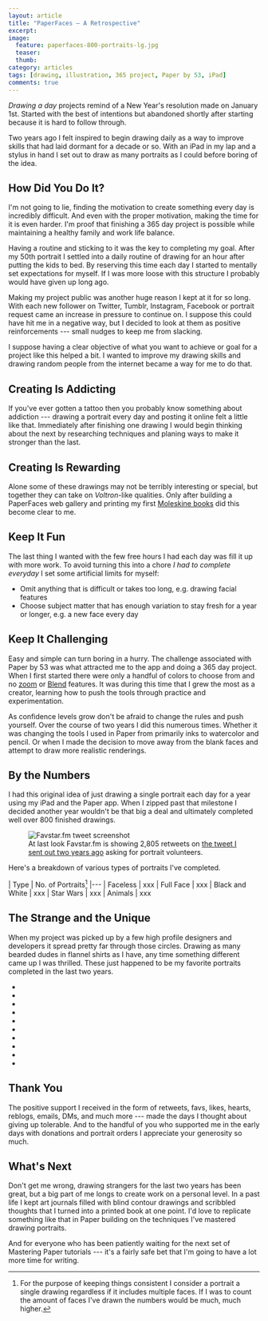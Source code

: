 ```yaml
---
layout: article
title: "PaperFaces — A Retrospective"
excerpt: 
image: 
  feature: paperfaces-800-portraits-lg.jpg
  teaser: 
  thumb: 
category: articles
tags: [drawing, illustration, 365 project, Paper by 53, iPad]
comments: true
---
```


*Drawing a day* projects remind of a New Year's resolution made on January 1st. Started with the best of intentions but abandoned shortly after starting because it is hard to follow through.

Two years ago I felt inspired to begin drawing daily as a way to improve skills that had laid dormant for a decade or so. With an iPad in my lap and a stylus in hand I set out to draw as many portraits as I could before boring of the idea.

## How Did You Do It?

I'm not going to lie, finding the motivation to create something every day is incredibly difficult. And even with the proper motivation, making the time for it is even harder. I'm proof that finishing a 365 day project is possible while maintaining a healthy family and work life balance.

Having a routine and sticking to it was the key to completing my goal. After my 50th portrait I settled into a daily routine of drawing for an hour after putting the kids to bed. By reserving this time each day I started to mentally set expectations for myself. If I was more loose with this structure I probably would have given up long ago.

Making my project public was another huge reason I kept at it for so long. With each new follower on Twitter, Tumblr, Instagram, Facebook or portrait request came an increase in pressure to continue on. I suppose this could have hit me in a negative way, but I decided to look at them as positive reinforcements --- small nudges to keep me from slacking.

I suppose having a clear objective of what you want to achieve or goal for a project like this helped a bit. I wanted to improve my drawing skills and drawing random people from the internet became a way for me to do that.

## Creating Is Addicting

If you've ever gotten a tattoo then you probably know something about addiction --- drawing a portrait every day and posting it online felt a little like that. Immediately after finishing one drawing I would begin thinking about the next by researching techniques and planing ways to make it stronger than the last.

## Creating Is Rewarding

Alone some of these drawings may not be terribly interesting or special, but together they can take on *Voltron*-like qualities. Only after building a PaperFaces web gallery and printing my first [Moleskine books](#book-review) did this become clear to me.

## Keep It Fun

The last thing I wanted with the few free hours I had each day was fill it up with more work. To avoid turning this into a chore *I had to complete everyday* I set some artificial limits for myself:

* Omit anything that is difficult or takes too long, e.g. drawing facial features
* Choose subject matter that has enough variation to stay fresh for a year or longer, e.g. a new face every day

## Keep It Challenging

Easy and simple can turn boring in a hurry. The challenge associated with Paper by 53 was what attracted me to the app and doing a 365 day project. When I first started there were only a handful of colors to choose from and no [zoom](#loupe-tutorial) or [Blend](#blend-first-look) features. It was during this time that I grew the most as a creator, learning how to push the tools through practice and experimentation.

As confidence levels grow don't be afraid to change the rules and push yourself. Over the course of two years I did this numerous times. Whether it was changing the tools I used in Paper from primarily inks to watercolor and pencil. Or when I made the decision to move away from the blank faces and attempt to draw more realistic renderings.

## By the Numbers

I had this original idea of just drawing a single portrait each day for a year using my iPad and the Paper app. When I zipped past that milestone I decided another year wouldn't be that big a deal and ultimately completed well over 800 finished drawings. 

<figure>
  <img src="{{ site.url }}/images/paperfaces-volunteer-tweet.jpg" alt="Favstar.fm tweet screenshot">
  <figcaption>At last look Favstar.fm is showing 2,805 retweets on <a href="https://twitter.com/mmistakes/status/240601384477659136/">the tweet I sent out two years ago</a> asking for portrait volunteers.</figcaption>
</figure>

Here's a breakdown of various types of portraits I've completed.

| Type | No. of Portraits[^portraits]
|---
| Faceless | xxx
| Full Face | xxx
| Black and White | xxx
| Star Wars | xxx
| Animals | xxx

[^portraits]: For the purpose of keeping things consistent I consider a portrait a single drawing regardless if it includes multiple faces. If I was to count the amount of faces I've drawn the numbers would be much, much higher.

## The Strange and the Unique

When my project was picked up by a few high profile designers and developers it spread pretty far through those circles. Drawing as  many bearded dudes in flannel shirts as I have, any time something different came up I was thrilled. These just happened to be my favorite portraits completed in the last two years.

<ul class="th-grid">
  <li><a href="{{ site.url }}{% post_url /paperfaces/2012-09-20-mike-ftw-portrait %}"><img src="{{ site.url }}/images/paperfaces-mike-ftw-twitter-150.jpg" alt=""></a></li>
  <li><a href="{{ site.url }}{% post_url /paperfaces/2012-11-05-andrew-shaw23-portrait %}"><img src="{{ site.url }}/images/paperfaces-andrew-shaw23-twitter-150.jpg" alt=""></a></li>
  <li><a href="{{ site.url }}{% post_url /paperfaces/2012-12-13-f5point6-portrait %}"><img src="{{ site.url }}/images/paperfaces-f5point6-twitter-150.jpg" alt=""></a></li>
  <li><a href="{{ site.url }}{% post_url /paperfaces/2013-06-17-studioprisoner-portrait %}"><img src="{{ site.url }}/images/paperfaces-studioprisoner-twitter-150.jpg" alt=""></a></li>
  <li><a href="{{ site.url }}{% post_url /paperfaces/2013-09-27-pappyshannon-portrait %}"><img src="{{ site.url }}/images/paperfaces-pappyshannon-twitter-150.jpg" alt=""></a></li>
  <li><a href="{{ site.url }}{% post_url /paperfaces/2014-01-20-thenimesh-portrait %}"><img src="{{ site.url }}/images/paperfaces-thenimesh-twitter-150.jpg" alt=""></a></li>
  <li><a href="{{ site.url }}{% post_url /paperfaces/2014-02-17-matt-s-portrait %}"><img src="{{ site.url }}/images/paperfaces-matt-s-150.jpg" alt=""></a></li>
  <li><a href="{{ site.url }}{% post_url /paperfaces/2014-05-23-barelolk-portrait %}"><img src="{{ site.url }}/images/paperfaces-barelolk-twitter-150.jpg" alt=""></a></li>
  <li><a href="{{ site.url }}{% post_url /paperfaces/2014-07-10-vlad-s-portrait %}"><img src="{{ site.url }}/images/paperfaces-vlad-s-150.jpg" alt=""></a></li>
  <li><a href="{{ site.url }}{% post_url /paperfaces/2014-03-26-marie-a-portrait %}"><img src="{{ site.url }}/images/paperfaces-marie-a-150.jpg" alt=""></a></li>
</ul>

## Thank You

The positive support I received in the form of retweets, favs, likes, hearts, reblogs, emails, DMs, and much more --- made the days I thought about giving up tolerable. And to the handful of you who supported me in the early days with donations and portrait orders I appreciate your generosity so much.

## What's Next

Don't get me wrong, drawing strangers for the last two years has been great, but a big part of me longs to create work on a personal level. In a past life I kept art journals filled with blind contour drawings and scribbled thoughts that I turned into a printed book at one point. I'd love to replicate something like that in Paper building on the techniques I've mastered drawing portraits.

And for everyone who has been patiently waiting for the next set of Mastering Paper tutorials --- it's a fairly safe bet that I'm going to have a lot more time for writing.

